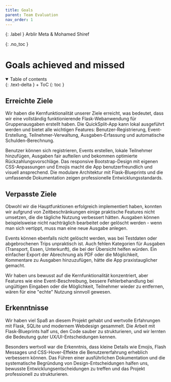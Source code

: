 ```yaml
---
title: Goals
parent: Team Evaluation
nav_order: 1
---
```


{: .label }
Arblir Meta & Mohamed Shiref

{: .no_toc }
# Goals achieved and missed

<details open markdown="block">
{: .text-delta }
<summary>Table of contents</summary>
+ ToC
{: toc }
</details>

## Erreichte Ziele

Wir haben die Kernfunktionalität unserer Ziele erreicht, was bedeutet, dass wir eine vollständig funktionierende Flask-Webanwendung für Gruppenausgaben erstellt haben. Die QuickSplit-App kann lokal ausgeführt werden und bietet alle wichtigen Features: Benutzer-Registrierung, Event-Erstellung, Teilnehmer-Verwaltung, Ausgaben-Erfassung und automatische Schulden-Berechnung.

Benutzer können sich registrieren, Events erstellen, lokale Teilnehmer hinzufügen, Ausgaben fair aufteilen und bekommen optimierte Rückzahlungsvorschläge. Das responsive Bootstrap-Design mit eigenen CSS-Anpassungen und Emojis macht die App benutzerfreundlich und visuell ansprechend. Die modulare Architektur mit Flask-Blueprints und die umfassende Dokumentation zeigen professionelle Entwicklungsstandards.

## Verpasste Ziele

Obwohl wir die Hauptfunktionen erfolgreich implementiert haben, konnten wir aufgrund von Zeitbeschränkungen einige praktische Features nicht umsetzen, die die tägliche Nutzung verbessert hätten. Ausgaben können beispielsweise nicht nachträglich bearbeitet oder gelöscht werden - wenn man sich vertippt, muss man eine neue Ausgabe anlegen.

Events können ebenfalls nicht gelöscht werden, was bei Testdaten oder abgebrochenen Trips unpraktisch ist. Auch fehlen Kategorien für Ausgaben (Transport, Essen, Unterkunft), die bei der Übersicht helfen würden. Ein einfacher Export der Abrechnung als PDF oder die Möglichkeit, Kommentare zu Ausgaben hinzuzufügen, hätte die App praxistauglicher gemacht.

Wir haben uns bewusst auf die Kernfunktionalität konzentriert, aber Features wie eine Event-Beschreibung, bessere Fehlerbehandlung bei ungültigen Eingaben oder die Möglichkeit, Teilnehmer wieder zu entfernen, wären für eine "echte" Nutzung sinnvoll gewesen.

## Erkenntnisse

Wir haben viel Spaß an diesem Projekt gehabt und wertvolle Erfahrungen mit Flask, SQLite und modernem Webdesign gesammelt. Die Arbeit mit Flask-Blueprints half uns, den Code sauber zu strukturieren, und wir lernten die Bedeutung guter UX/UI-Entscheidungen kennen.

Besonders wertvoll war die Erkenntnis, dass kleine Details wie Emojis, Flash Messages und CSS-Hover-Effekte die Benutzererfahrung erheblich verbessern können. Das Führen einer ausführlichen Dokumentation und die systematische Begründung von Design-Entscheidungen halfen uns, bewusste Entwicklungsentscheidungen zu treffen und das Projekt professionell zu strukturieren.

